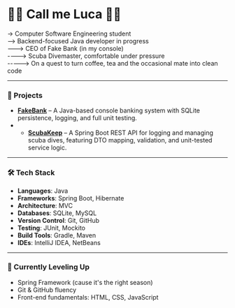 # 🔵🔵 Call me Luca 🔵🔵

-> Computer Software Engineering student  
--> Backend-focused Java developer in progress  
---> CEO of Fake Bank (in my console)  
----> Scuba Divemaster, comfortable under pressure  
-----> On a quest to turn coffee, tea and the occasional mate into clean code

---

### 💾 Projects
- **[FakeBank](https://github.com/luca-pal/FakeBank)** – A Java-based console banking system with SQLite persistence, logging, and full unit testing.
- - **[ScubaKeep](https://github.com/luca-pal/ScubaKeep)** – A Spring Boot REST API for logging and managing scuba dives, featuring DTO mapping, validation, and unit-tested service logic.

---

### 🛠️ Tech Stack
- **Languages**: Java  
- **Frameworks**: Spring Boot, Hibernate  
- **Architecture**: MVC  
- **Databases**: SQLite, MySQL  
- **Version Control**: Git, GitHub  
- **Testing**: JUnit, Mockito  
- **Build Tools**: Gradle, Maven
- **IDEs**: IntelliJ IDEA, NetBeans

---

### 🧙 Currently Leveling Up
- Spring Framework (cause it's the right season)
- Git & GitHub fluency
- Front-end fundamentals: HTML, CSS, JavaScript
